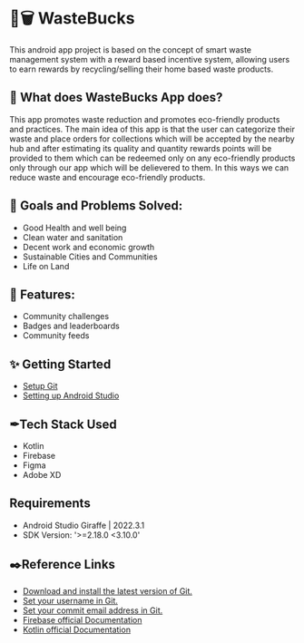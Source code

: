 # 🌱🗑️ WasteBucks
This android app project is based on the concept of smart waste management system with a reward based incentive system, allowing users to earn rewards by recycling/selling their home based waste products.


## 🚀 What does WasteBucks App does?
This app promotes waste reduction and promotes eco-friendly products and practices. The main idea of this app is that the user can categorize their waste and place orders for collections which will be accepted by the nearby hub and after estimating its quality and quantity rewards points will be provided to them which can be redeemed only on any eco-friendly products only through our app which will be delievered to them. In this ways we can reduce waste and encourage eco-friendly products.</p>

## 🎯 Goals and Problems Solved:
* Good Health and well being
* Clean water and sanitation
* Decent work and economic growth
* Sustainable Cities and Communities
* Life on Land

## 🚀 Features:
* Community challenges
* Badges and leaderboards
* Community feeds

## ✨ Getting Started
- [Setup Git](https://git-scm.com/downloads)
- [Setting up Android Studio](https://developer.android.com/studio/install)
  
##  ✒Tech Stack Used
* Kotlin
* Firebase
* Figma
* Adobe XD

## Requirements
- Android Studio Giraffe | 2022.3.1
- SDK Version: '>=2.18.0 <3.10.0'


## ✒️Reference Links 
- [Download and install the latest version of Git.](https://git-scm.com/downloads)
- [Set your username in Git.](https://help.github.com/articles/setting-your-username-in-git)
- [Set your commit email address in Git.](https://help.github.com/articles/setting-your-commit-email-address-in-git)
- [Firebase official Documentation](https://firebase.google.com/docs)
- [Kotlin official Documentation](https://kotlinlang.org/docs/home.html)
